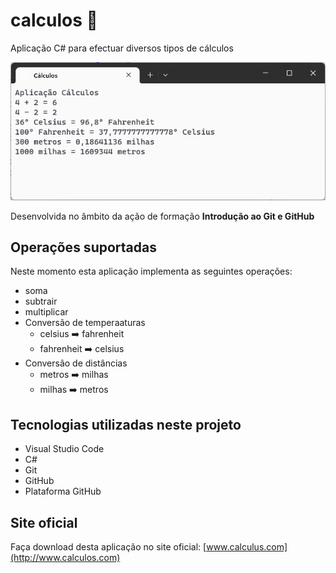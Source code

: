 # calculos :1234:

 Aplicação C# para efectuar diversos tipos de cálculos

![Aplicação Cálculos](aplicacao-calculos.png)

Desenvolvida no âmbito da ação de formação **Introdução ao Git e GitHub**

## Operações suportadas

Neste momento esta aplicação implementa as seguintes operações:

- soma
- subtrair
- multiplicar
- Conversão de temperaaturas
    - celsius :arrow_right: fahrenheit
    - fahrenheit :arrow_right: celsius
- Conversão de distâncias
    - metros :arrow_right: milhas
    - milhas :arrow_right: metros
    

## Tecnologias utilizadas neste projeto
- Visual Studio Code
- C#
- Git
- GitHub
- Plataforma GitHub


## Site oficial

Faça download desta aplicação no site oficial: [www.calculus.com](http://www.calculos.com)